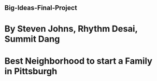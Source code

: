 ## Big-Ideas-Final-Project

# By Steven Johns, Rhythm Desai, Summit Dang

# Best Neighborhood to start a Family in Pittsburgh
